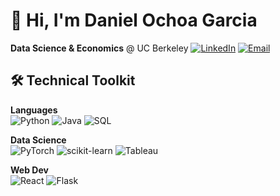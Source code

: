 # 👋 Hi, I'm Daniel Ochoa Garcia

**Data Science & Economics** @ UC Berkeley 
[![LinkedIn](https://img.shields.io/badge/LinkedIn-0077B5?style=flat&logo=linkedin)](https://linkedin.com/in/danielochoaga)
[![Email](https://img.shields.io/badge/Email-D14836?style=flat&logo=gmail)](mailto:daniel_ochoa@berkeley.edu)

## 🛠 Technical Toolkit

**Languages**  
![Python](https://img.shields.io/badge/Python-3776AB?logo=python&logoColor=white)
![Java](https://img.shields.io/badge/Java-007396?logo=java)
![SQL](https://img.shields.io/badge/SQL-4479A1?logo=postgresql)

**Data Science**  
![PyTorch](https://img.shields.io/badge/PyTorch-EE4C2C?logo=pytorch)
![scikit-learn](https://img.shields.io/badge/scikit--learn-F7931E?logo=scikit-learn)
![Tableau](https://img.shields.io/badge/Tableau-E97627?logo=tableau)

**Web Dev**  
![React](https://img.shields.io/badge/React-61DAFB?logo=react)
![Flask](https://img.shields.io/badge/Flask-000000?logo=flask)

